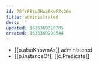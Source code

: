 ```yaml
---
id: 78frFBtwJHWi6KwFZs26s
title: administrated
desc: ''
updated: 1635369320705
created: 1635369296544
---
```


- [[p.alsoKnownAs]] administered
- [[p.instanceOf]] [[c.Predicate]]

